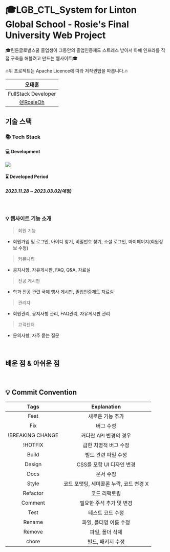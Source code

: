 # 🎓LGB_CTL_System for Linton Global School - Rosie's Final University Web Project

🎓린튼글로벌스쿨 졸업생이 그동안의 졸업인증제도 스트레스 받아서 아예 인프라를 직접 구축을 해볼려고 만드는 웹사이트🎓

🔥위 프로젝트는 Apache Licence에 따라 저작권법을 따릅니다.🔥

<p align="center">

<!--
![image](https://github.com/RosieOh/T-sherpa_IntraNet_Pro06/assets/104690434/9e39f9d7-2820-4695-aeeb-edc56891e229)
-->

</p>

|      오태훈                            |                                                
|:--------------------------------------:|
| FullStack Developer                    |
| [@RosieOh](https://github.com/rosieoh) |                                 |


## 기술 스택

### 📚 Tech Stack
#### 💻 Development
<img src="https://skillicons.dev/icons?i=java,spring,mysql,javascript,jquery,maven& perline="/>

#### ⌛ Developed Period
##### 2023.11.28 ~ 2023.03.02(예정)


<br>

### 💡 웹사이트 기능 소개
> 회원 기능
- 회원가입 및 로그인, 아이디 찾기, 비밀번호 찾기, 소셜 로그인, 마이페이지(회원정보 수정)

> 커뮤니티
- 공지사항, 자유게시판, FAQ, Q&A, 자료실

> 전공 게시판
- 학과 전공 관련 국제 행사 게시판, 졸업인증제도 자료실

> 관리자
- 회원관리, 공지사항 관리, FAQ관리, 자유게시판 관리

> 고객센터
- 문의사항, 자주 묻는 질문

  <br>

## 배운 점 & 아쉬운 점

<p align="justify">

</p>

<br>

## 💡 Commit Convention

|       Tags       |               Explanation               |
| :--------------: | :-------------------------------------: |
|       Feat       |            새로운 기능 추가             |
|       Fix        |                버그 수정                |
| !BREAKING CHANGE |         커다란 API 변경의 경우          |
|     !HOTFIX      |          급한 치명적 버그 수정          |
|      Build       |           빌드 관련 파일 수정           |
|      Design      |        CSS를 포함 UI 디자인 변경        |
|       Docs       |                문서 수정                |
|      Style       | 코드 포맷팅, 세미콜론 누락, 코드 변경 X |
|     Refactor     |              코드 리팩토링              |
|     Comment      |        필요한 주석 추가 및 변경         |
|       Test       |            테스트 코드 수정             |
|      Rename      |         파일, 폴더명 이름 수정          |
|      Remove      |             파일, 폴더 삭제             |
|      chore       |            빌드, 패키지 수정            |

